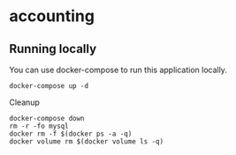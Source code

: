 # accounting

## Running locally

You can use docker-compose to run this application locally.

    docker-compose up -d

Cleanup

    docker-compose down
    rm -r -fo mysql 
    docker rm -f $(docker ps -a -q)
    docker volume rm $(docker volume ls -q)

